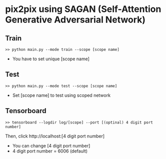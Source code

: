 # pix2pix using SAGAN (Self-Attention Generative Adversarial Network)

## Train
    >> python main.py --mode train --scope [scope name]

* You have to set unique [scope name]

## Test
    >> python main.py --mode test --scope [scope name]

* Set [scope name] to test using scoped network

## Tensorboard
    >> tensorboard --logdir log/[scope] --port [(optinal) 4 digit port number]

Then, click http://localhost:[4 digit port number]

* You can change [4 digit port number]
* 4 digit port number = 6006 (default)
